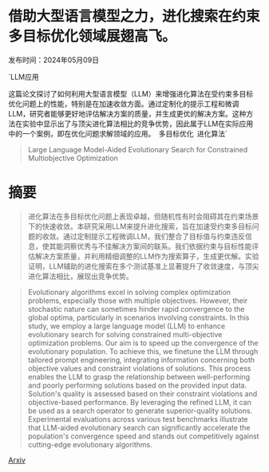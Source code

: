 # 借助大型语言模型之力，进化搜索在约束多目标优化领域展翅高飞。

发布时间：2024年05月09日

`LLM应用

这篇论文探讨了如何利用大型语言模型（LLM）来增强进化算法在受约束多目标优化问题上的性能，特别是在加速收敛方面。通过定制化的提示工程和微调LLM，研究者能够更好地评估解决方案的质量，并生成更优的解决方案。这种方法在实验中显示出了与顶尖进化算法相比的竞争优势，因此属于LLM在实际应用中的一个案例，即在优化问题求解领域的应用。` `多目标优化` `进化算法`

> Large Language Model-Aided Evolutionary Search for Constrained Multiobjective Optimization

# 摘要

> 进化算法在多目标优化问题上表现卓越，但随机性有时会阻碍其在约束场景下的快速收敛。本研究采用LLM来提升进化搜索，旨在加速受约束多目标问题的收敛。通过定制提示工程微调LLM，我们整合了目标值与约束违反信息，使其能洞察优秀与不佳解决方案间的联系。我们依据约束与目标性能评估解决方案质量，并利用精细调整的LLM作为搜索算子，生成更优解。实验证明，LLM辅助的进化搜索在多个测试基准上显著提升了收敛速度，与顶尖进化算法相比，展现出竞争优势。

> Evolutionary algorithms excel in solving complex optimization problems, especially those with multiple objectives. However, their stochastic nature can sometimes hinder rapid convergence to the global optima, particularly in scenarios involving constraints. In this study, we employ a large language model (LLM) to enhance evolutionary search for solving constrained multi-objective optimization problems. Our aim is to speed up the convergence of the evolutionary population. To achieve this, we finetune the LLM through tailored prompt engineering, integrating information concerning both objective values and constraint violations of solutions. This process enables the LLM to grasp the relationship between well-performing and poorly performing solutions based on the provided input data. Solution's quality is assessed based on their constraint violations and objective-based performance. By leveraging the refined LLM, it can be used as a search operator to generate superior-quality solutions. Experimental evaluations across various test benchmarks illustrate that LLM-aided evolutionary search can significantly accelerate the population's convergence speed and stands out competitively against cutting-edge evolutionary algorithms.

[Arxiv](https://arxiv.org/abs/2405.05767)